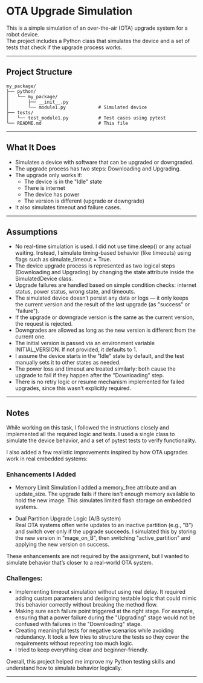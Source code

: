 # OTA Upgrade Simulation

This is a simple simulation of an over-the-air (OTA) upgrade system for a robot device.  
The project includes a Python class that simulates the device and a set of tests that check if the upgrade process works.

---

## Project Structure

```
my_package/
├── python/
│   └── my_package/
│       ├── __init__.py
│       └── module1.py            # Simulated device
├── tests/
│   └── test_module1.py           # Test cases using pytest
└── README.md                     # This file
```

---

## What It Does

- Simulates a device with software that can be upgraded or downgraded.
- The upgrade process has two steps: Downloading and Upgrading.
- The upgrade only works if:
  - The device is in the "Idle" state
  - There is internet
  - The device has power
  - The version is different (upgrade or downgrade)
- It also simulates timeout and failure cases.

---

## Assumptions

- No real-time simulation is used. I did not use time.sleep() or any actual waiting. Instead, I simulate timing-based behavior (like timeouts) using flags such as simulate_timeout = True.
- The device upgrade process is represented as two logical steps (Downloading and Upgrading) by changing the state attribute inside the SimulatedDevice class.
- Upgrade failures are handled based on simple condition checks: internet status, power status, wrong state, and timeouts.
- The simulated device doesn’t persist any data or logs — it only keeps the current version and the result of the last upgrade (as "success" or "failure").
- If the upgrade or downgrade version is the same as the current version, the request is rejected.
- Downgrades are allowed as long as the new version is different from the current one.
- The initial version is passed via an environment variable INITIAL_VERSION. If not provided, it defaults to 1.
- I assume the device starts in the "Idle" state by default, and the test manually sets it to other states as needed.
- The power loss and timeout are treated similarly: both cause the upgrade to fail if they happen after the "Downloading" step.
- There is no retry logic or resume mechanism implemented for failed upgrades, since this wasn't explicitly required.

---

## Notes

While working on this task, I followed the instructions closely and implemented all the required logic and tests. I used a single class to simulate the device behavior, and a set of pytest tests to verify functionality.

I also added a few realistic improvements inspired by how OTA upgrades work in real embedded systems:

### Enhancements I Added

- Memory Limit Simulation
  I added a memory_free attribute and an update_size. The upgrade fails if there isn't enough memory available to hold the new image. This simulates limited flash storage on embedded systems.

- Dual Partition Upgrade Logic (A/B system)  
  Real OTA systems often write updates to an inactive partition (e.g., "B") and switch over only if the upgrade succeeds. I simulated this by storing the new version in "mage_on_B", then switching "active_partition" and applying the new version on success.

These enhancements are not required by the assignment, but I wanted to simulate behavior that’s closer to a real-world OTA system.

### Challenges:

- Implementing timeout simulation without using real delay. It required adding custom parameters and designing testable logic that could mimic this behavior correctly without breaking the method flow.
- Making sure each failure point triggered at the right stage. For example, ensuring that a power failure during the "Upgrading" stage would not be confused with failures in the "Downloading" stage.
- Creating meaningful tests for negative scenarios while avoiding redundancy. It took a few tries to structure the tests so they cover the requirements without repeating too much logic.
- I tried to keep everything clear and beginner-friendly.

Overall, this project helped me improve my Python testing skills and understand how to simulate behavior logically.

---
